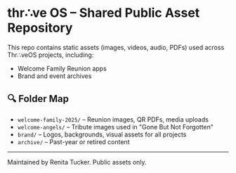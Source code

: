 # thr∴ve OS – Shared Public Asset Repository

This repo contains static assets (images, videos, audio, PDFs) used across Thr∴veOS projects, including:

- Welcome Family Reunion apps
- Brand and event archives

## 🔍 Folder Map

- `welcome-family-2025/` – Reunion images, QR PDFs, media uploads
- `welcome-angels/` – Tribute images used in "Gone But Not Forgotten"
- `brand/` – Logos, backgrounds, visual assets for all projects
- `archive/` – Past-year or retired content

---

Maintained by Renita Tucker. Public assets only.
